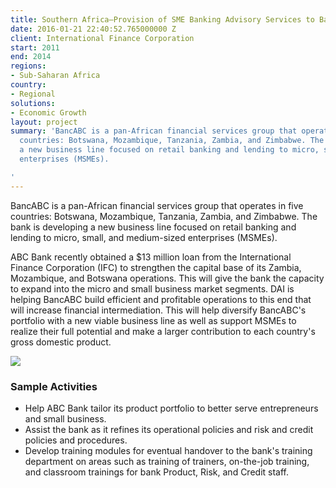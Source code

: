 ```yaml
---
title: Southern Africa—Provision of SME Banking Advisory Services to BancABC
date: 2016-01-21 22:40:52.765000000 Z
client: International Finance Corporation
start: 2011
end: 2014
regions:
- Sub-Saharan Africa
country:
- Regional
solutions:
- Economic Growth
layout: project
summary: 'BancABC is a pan-African financial services group that operates in five
  countries: Botswana, Mozambique, Tanzania, Zambia, and Zimbabwe. The bank is developing
  a new business line focused on retail banking and lending to micro, small, and medium-sized
  enterprises (MSMEs).

'
---
```


BancABC is a pan-African financial services group that operates in five countries: Botswana, Mozambique, Tanzania, Zambia, and Zimbabwe. The bank is developing a new business line focused on retail banking and lending to micro, small, and medium-sized enterprises (MSMEs).

ABC Bank recently obtained a $13 million loan from the International Finance Corporation (IFC) to strengthen the capital base of its Zambia, Mozambique, and Botswana operations. This will give the bank the capacity to expand into the micro and small business market segments. DAI is helping BancABC build efficient and profitable operations to this end that will increase financial intermediation. This will help diversify BancABC's portfolio with a new viable business line as well as support MSMEs to realize their full potential and make a larger contribution to each country's gross domestic product.

![][1]

###  Sample Activities

* Help ABC Bank tailor its product portfolio to better serve entrepreneurs and small business.
* Assist the bank as it refines its operational policies and risk and credit policies and procedures.
* Develop training modules for eventual handover to the bank's training department on areas such as training of trainers, on-the-job training, and classroom trainings for bank Product, Risk, and Credit staff.

[1]: /assets/images/projects/bancabc_0.jpg
